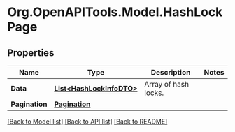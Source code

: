 # Org.OpenAPITools.Model.HashLockPage

## Properties

Name | Type | Description | Notes
------------ | ------------- | ------------- | -------------
**Data** | [**List&lt;HashLockInfoDTO&gt;**](HashLockInfoDTO.md) | Array of hash locks. | 
**Pagination** | [**Pagination**](Pagination.md) |  | 

[[Back to Model list]](../README.md#documentation-for-models) [[Back to API list]](../README.md#documentation-for-api-endpoints) [[Back to README]](../README.md)

